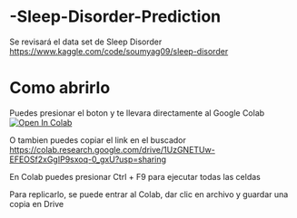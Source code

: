 # -Sleep-Disorder-Prediction
Se revisará el data set de Sleep Disorder https://www.kaggle.com/code/soumyag09/sleep-disorder 

# Como abrirlo
Puedes presionar el boton y te llevara directamente al Google Colab
[![Open In Colab](https://colab.research.google.com/assets/colab-badge.svg)](https://colab.research.google.com/drive/1UzGNETUw-EFEOSf2xGgIP9sxoq-0_gxU?usp=sharing)

O tambien puedes copiar el link en el buscador 
https://colab.research.google.com/drive/1UzGNETUw-EFEOSf2xGgIP9sxoq-0_gxU?usp=sharing

En Colab puedes presionar Ctrl + F9 para ejecutar todas las celdas

Para replicarlo, se puede entrar al Colab, dar clic en archivo y guardar una copia en Drive 
